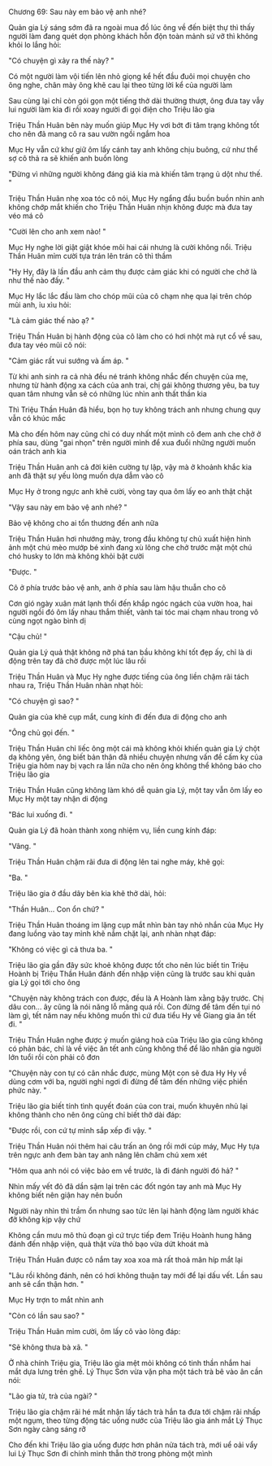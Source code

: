 




Chương 69: Sau này em bảo vệ anh nhé?

Quản gia Lý sáng sớm đã ra ngoài mua đồ lúc ông về đến biệt thự thì thấy người làm đang quét dọn phòng khách hỗn độn toàn mảnh sứ vỡ thì không khỏi lo lắng hỏi:

"Có chuyện gì xảy ra thế này? "

Có một người làm vội tiến lên nhỏ giọng kể hết đầu đuôi mọi chuyện cho ông nghe, chân mày ông khẽ cau lại theo từng lời kể của người làm

Sau cùng lại chỉ còn gói gọn một tiếng thở dài thường thượt, ông đưa tay vẫy lui người làm kia đi rồi xoay người đi gọi điện cho Triệu lão gia

Triệu Thần Huân bên này muốn giúp Mục Hy vơi bớt đi tâm trạng không tốt cho nên đã mang cô ra sau vườn ngồi ngắm hoa

Mục Hy vẫn cứ khư giữ ôm lấy cánh tay anh không chịu buông, cứ như thể sợ cô thả ra sẽ khiến anh buồn lòng

"Đừng vì những người không đáng giá kia mà khiến tâm trạng ủ dột như thế. "

Triệu Thần Huân nhẹ xoa tóc cô nói, Mục Hy ngẩng đầu buồn buồn nhìn anh không chớp mắt khiến cho Triệu Thần Huân nhịn không được mà đưa tay véo má cô

"Cười lên cho anh xem nào! "

Mục Hy nghe lời giật giật khóe môi hai cái nhưng là cười không nổi. Triệu Thần Huân mỉm cười tựa trán lên trán cô thì thầm

"Hy Hy, đây là lần đầu anh cảm thụ được cảm giác khi có người che chở là như thế nào đấy. "

Mục Hy lắc lắc đầu làm cho chóp mũi của cô chạm nhẹ qua lại trên chóp mũi anh, ỉu xìu hỏi:

"Là cảm giác thế nào ạ? "

Triệu Thần Huân bị hành động của cô làm cho có hơi nhột mà rụt cổ về sau, đưa tay véo mũi cô nói:

"Cảm giác rất vui sướng và ấm áp. "

Từ khi anh sinh ra cả nhà đều né tránh không nhắc đến chuyện của mẹ, nhưng từ hành động xa cách của anh trai, chị gái không thương yêu, ba tuy quan tâm nhưng vẫn sẽ có những lúc nhìn anh thất thần kia

Thì Triệu Thần Huân đã hiểu, bọn họ tuy không trách anh nhưng chung quy vẫn có khúc mắc

Mà cho đến hôm nay cũng chỉ có duy nhất một mình cô đem anh che chở ở phía sau, dùng "gai nhọn" trên người mình để xua đuổi những người muốn oán trách anh kia

Triệu Thần Huân anh cả đời kiên cường tự lập, vậy mà ở khoảnh khắc kia anh đã thật sự yếu lòng muốn dựa dẫm vào cô

Mục Hy ở trong ngực anh khẽ cười, vòng tay qua ôm lấy eo anh thật chặt

"Vậy sau này em bảo vệ anh nhé? "

Bảo vệ không cho ai tổn thương đến anh nữa

Triệu Thần Huân hơi nhướng mày, trong đầu không tự chủ xuất hiện hình ảnh một chú mèo mướp bé xinh đang xù lông che chở trước mặt một chú chó husky to lớn mà không khỏi bật cười

"Được. "

Cô ở phía trước bảo vệ anh, anh ở phía sau làm hậu thuẫn cho cô

Cơn gió ngày xuân mát lạnh thổi đến khắp ngóc ngách của vườn hoa, hai người ngồi đó ôm lấy nhau thắm thiết, vành tai tóc mai chạm nhau trong vô cùng ngọt ngào bình dị

"Cậu chủ! "

Quản gia Lý quả thật không nỡ phá tan bầu không khí tốt đẹp ấy, chỉ là di động trên tay đã chờ được một lúc lâu rồi

Triệu Thần Huân và Mục Hy nghe được tiếng của ông liền chậm rãi tách nhau ra, Triệu Thần Huân nhàn nhạt hỏi:

"Có chuyện gì sao? "

Quản gia của khẽ cụp mắt, cung kính đi đến đưa di động cho anh

"Ông chủ gọi đến. "

Triệu Thần Huân chỉ liếc ông một cái mà không khỏi khiến quản gia Lý chột dạ không yên, ông biết bản thân đã nhiều chuyện nhưng vấn đề cấm kỵ của Triệu gia hôm nay bị vạch ra lần nữa cho nên ông không thể không báo cho Triệu lão gia

Triệu Thần Huân cũng không làm khó dễ quản gia Lý, một tay vẫn ôm lấy eo Mục Hy một tay nhận di động

"Bác lui xuống đi. "

Quản gia Lý đã hoàn thành xong nhiệm vụ, liền cung kính đáp:

"Vâng. "

Triệu Thần Huân chậm rãi đưa di động lên tai nghe máy, khẽ gọi:

"Ba. "

Triệu lão gia ở đầu dây bên kia khẽ thở dài, hỏi:

"Thần Huân... Con ổn chứ? "

Triệu Thần Huân thoáng im lặng cụp mắt nhìn bàn tay nhỏ nhắn của Mục Hy đang luồng vào tay mình khẽ nắm chặt lại, anh nhàn nhạt đáp:

"Không có việc gì cả thưa ba. "

Triệu lão gia gần đây sức khoẻ không được tốt cho nên lúc biết tin Triệu Hoành bị Triệu Thần Huân đánh đến nhập viện cũng là trước sau khi quản gia Lý gọi tới cho ông

"Chuyện này không trách con được, đều là A Hoành làm xằng bậy trước. Chị dâu con... ây cũng là nói năng lỗ mãng quá rồi. Con đừng để tâm đến tụi nó làm gì, tết năm nay nếu không muốn thì cứ đưa tiểu Hy về Giang gia ăn tết đi. "

Triệu Thần Huân nghe được ý muốn giảng hoà của Triệu lão gia cũng không có phản bác, chỉ là về việc ăn tết anh cũng không thể để lão nhân gia người lớn tuổi rồi còn phải cô đơn

"Chuyện này con tự có cân nhắc được, mùng Một con sẽ đưa Hy Hy về dùng cơm với ba, người nghỉ ngơi đi đừng để tâm đến những việc phiền phức này. "

Triệu lão gia biết tính tình quyết đoán của con trai, muốn khuyên nhủ lại không thành cho nên ông cũng chỉ biết thở dài đáp:

"Được rồi, con cứ tự mình sắp xếp đi vậy. "

Triệu Thần Huân nói thêm hai câu trấn an ông rồi mới cúp máy, Mục Hy tựa trên ngực anh đem bàn tay anh nâng lên chăm chú xem xét

"Hôm qua anh nói có việc bảo em về trước, là đi đánh người đó hả? "

Nhìn mấy vết đỏ đã dần sậm lại trên các đốt ngón tay anh mà Mục Hy không biết nên giận hay nên buồn

Người này nhìn thì trầm ổn nhưng sao tức lên lại hành động làm người khác đỡ không kịp vậy chứ

Không cần mưu mô thủ đoạn gì cứ trực tiếp đem Triệu Hoành hung hăng đánh đến nhập viện, quả thật vừa thô bạo vừa dứt khoát mà

Triệu Thần Huân được cô nắm tay xoa xoa mà rất thoả mãn híp mắt lại

"Lâu rồi không đánh, nên có hơi không thuận tay mới để lại dấu vết. Lần sau anh sẽ cẩn thận hơn. "

Mục Hy trợn to mắt nhìn anh

"Còn có lần sau sao? "

Triệu Thần Huân mỉm cười, ôm lấy cô vào lòng đáp:

"Sẽ không thưa bà xã. "

Ở nhà chính Triệu gia, Triệu lão gia mệt mỏi không có tinh thần nhắm hai mắt dựa lưng trên ghế. Lý Thục Sơn vừa vặn pha một tách trà bê vào ân cần nói:

"Lão gia tử, trà của ngài? "

Triệu lão gia chậm rãi hé mắt nhận lấy tách trà hắn ta đưa tới chậm rãi nhấp một ngụm, theo từng động tác uống nước của Triệu lão gia ánh mắt Lý Thục Sơn ngày càng sáng rỡ

Cho đến khi Triệu lão gia uống được hơn phân nửa tách trà, mới uể oải vẩy lui Lý Thục Sơn đi chính mình thẫn thờ trong phòng một mình




